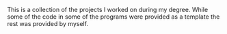 This is a collection of the projects I worked on during my degree. While some of the code in some of the programs were provided as a template the rest was provided by myself.
